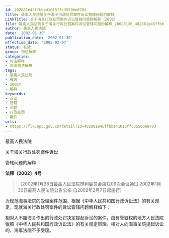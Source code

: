 ```yaml
---
id: 402881e45ffbbe41015ffc35506e0703
title: 最高人民法院关于海关行政处罚案件诉讼管辖问题的解释
LinkTitle: 关于海关行政处罚案件诉讼管辖问题的解释（2002）
file: 最高人民法院关于海关行政处罚案件诉讼管辖问题的解释_20020130_402881e45ffbbe41015ffc35506e0703.docx
author: 最高人民法院
date: '2002-01-30'
publication_date: '2002-01-30'
effective_date: '2002-02-07'
status: 有效
group: 司法解释
categories:
- 司法解释
- 高法司法解释
tags:
- 最高人民法院
- 有效
- 2002年
- 解释
keywords:
- 诉讼
- 管辖
- 问题
- 行政处罚
- 案件
urls:
- https://flk.npc.gov.cn/detail?id=402881e45ffbbe41015ffc35506e0703
---
```


最高人民法院

关于海关行政处罚案件诉讼

管辖问题的解释

**法释〔2002〕4号**

> （2002年1月28日最高人民法院审判委员会第1209次会议通过 2002年1月30日最高人民法院公告公布 自2002年2月7日起施行）

为规范海事法院的受理案件范围，根据《中华人民共和国行政诉讼法》的有关规定，现就海关行政处罚案件的诉讼管辖问题解释如下：

相对人不服海关作出的行政处罚决定提起诉讼的案件，由有管辖权的地方人民法院依照《中华人民共和国行政诉讼法》的有关规定审理。相对人向海事法院提起诉讼的，海事法院不予受理。
